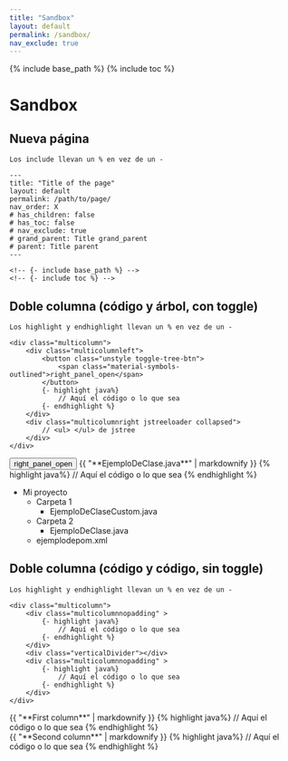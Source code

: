 ```yaml
---
title: "Sandbox"
layout: default
permalink: /sandbox/
nav_exclude: true
---
```

{% include base_path %}
{% include toc %}

# Sandbox

## Nueva página

```
Los include llevan un % en vez de un -

---
title: "Title of the page"
layout: default
permalink: /path/to/page/
nav_order: X 
# has_children: false
# has_toc: false
# nav_exclude: true
# grand_parent: Title grand_parent
# parent: Title parent
---

<!-- {- include base_path %} -->
<!-- {- include toc %} -->
```

## Doble columna (código y árbol, con toggle)

```
Los highlight y endhighlight llevan un % en vez de un -

<div class="multicolumn">
    <div class="multicolumnleft">
        <button class="unstyle toggle-tree-btn">
            <span class="material-symbols-outlined">right_panel_open</span>
        </button>
        {- highlight java%}
            // Aquí el código o lo que sea
        {- endhighlight %}
    </div>
    <div class="multicolumnright jstreeloader collapsed">
        // <ul> </ul> de jstree
    </div>
</div>
```

<div class="multicolumn">
    <div class="multicolumnleft">
        <button class="unstyle toggle-tree-btn">
            <span class="material-symbols-outlined">right_panel_open</span>
        </button>
        {{ "**EjemploDeClase.java**"  | markdownify }}
        {% highlight java%}
            // Aquí el código o lo que sea
        {% endhighlight %}
    </div>
    <div class="multicolumnright jstreeloader collapsed">
        <ul>
            <li data-jstree='{"opened":true, "icon":"{{ base_path }}/assets/jstree/fa-folder-open.svg"}'>
            Mi proyecto
            <ul>
                <li data-jstree='{"icon":"{{ base_path }}/assets/jstree/fa-folder-open.svg"}'>
                Carpeta 1
                <ul>
                <li data-jstree='{"icon":"{{ base_path }}/assets/jstree/fa-file.svg"}'>EjemploDeClaseCustom.java</li>
                </ul>
                </li>
                <li data-jstree='{"icon":"{{ base_path }}/assets/jstree/fa-folder-open.svg"}'>
                Carpeta 2
                <ul>
                <li data-jstree='{"selected": true, "icon":"{{ base_path }}/assets/jstree/fa-file.svg"}'>EjemploDeClase.java</li>
                </ul>
                </li>
                <li data-jstree='{"icon":"{{ base_path }}/assets/jstree/fa-file.svg"}'>ejemplodepom.xml</li>
            </ul>
            </li>
        </ul>
    </div>
</div>

## Doble columna (código y código, sin toggle)

```
Los highlight y endhighlight llevan un % en vez de un -

<div class="multicolumn">
    <div class="multicolumnnopadding" >
        {- highlight java%}
            // Aquí el código o lo que sea
        {- endhighlight %}
    </div>
    <div class="verticalDivider"></div>
    <div class="multicolumnnopadding" >
        {- highlight java%}
            // Aquí el código o lo que sea
        {- endhighlight %}
    </div>
</div>
```
<div class="multicolumn">
    <div class="multicolumnnopadding" >
        {{ "**First column**"  | markdownify }}
        {% highlight java%}
            // Aquí el código o lo que sea
        {% endhighlight %}
    </div>
    <div class="verticalDivider"></div>
    <div class="multicolumnnopadding" >
        {{ "**Second column**"  | markdownify }}
        {% highlight java%}
            // Aquí el código o lo que sea
        {% endhighlight %}
    </div>
</div>